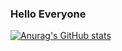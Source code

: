 ### Hello Everyone

[![Anurag's GitHub stats](https://github-readme-stats.vercel.app/api?username=LorixDev&theme=dracula)](https://github.com/anuraghazra/github-readme-stats)
